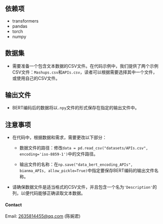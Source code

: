 ## 依赖项

- transformers
- pandas
- torch
- numpy

## 数据集

+ 需要准备一个包含文本数据的CSV文件。在代码示例中，我们提供了两个示例CSV文件：`Mashups.csv`和`APIs.csv`，读者可以根据需要选择其中一个文件，或使用自己的CSV文件。

## 输出文件

+ BERT编码后的数据将以`.npy`文件的形式保存在指定的输出文件中。

## 注意事项

+ 在代码中，根据数据和需求，需要更改以下部分：

  - 数据文件的路径：修改`data = pd.read_csv("datasets/APIs.csv", encoding='iso-8859-1')`中的文件路径。

  - 输出文件的名称：在`np.save("data_bert_encoding_APIs", bianma_APIs, allow_pickle=True)`中指定要保存BERT编码的输出文件名称。

+ 请确保数据文件是适当格式的CSV文件，并且包含一个名为`'Description'`的列，以便代码能够正确读取文本数据。


#### Contact
Email: 2635814455@qq.com (陈婉君)
